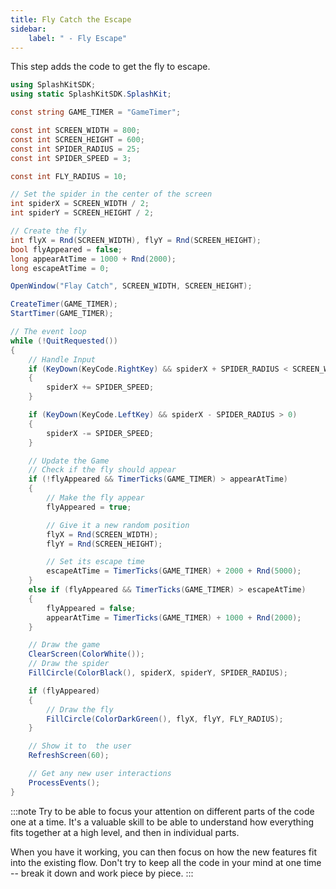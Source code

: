 ```yaml
---
title: Fly Catch the Escape
sidebar:
    label: " - Fly Escape"
---
```


This step adds the code to get the fly to escape.

```csharp
using SplashKitSDK;
using static SplashKitSDK.SplashKit;

const string GAME_TIMER = "GameTimer";

const int SCREEN_WIDTH = 800;
const int SCREEN_HEIGHT = 600;
const int SPIDER_RADIUS = 25;
const int SPIDER_SPEED = 3;

const int FLY_RADIUS = 10;

// Set the spider in the center of the screen
int spiderX = SCREEN_WIDTH / 2;
int spiderY = SCREEN_HEIGHT / 2;

// Create the fly
int flyX = Rnd(SCREEN_WIDTH), flyY = Rnd(SCREEN_HEIGHT);
bool flyAppeared = false;
long appearAtTime = 1000 + Rnd(2000);
long escapeAtTime = 0;

OpenWindow("Flay Catch", SCREEN_WIDTH, SCREEN_HEIGHT);

CreateTimer(GAME_TIMER);
StartTimer(GAME_TIMER);

// The event loop
while (!QuitRequested())
{
    // Handle Input
    if (KeyDown(KeyCode.RightKey) && spiderX + SPIDER_RADIUS < SCREEN_WIDTH)
    {
        spiderX += SPIDER_SPEED;
    }

    if (KeyDown(KeyCode.LeftKey) && spiderX - SPIDER_RADIUS > 0)
    {
        spiderX -= SPIDER_SPEED;
    }

    // Update the Game
    // Check if the fly should appear
    if (!flyAppeared && TimerTicks(GAME_TIMER) > appearAtTime)
    {
        // Make the fly appear
        flyAppeared = true;

        // Give it a new random position
        flyX = Rnd(SCREEN_WIDTH);
        flyY = Rnd(SCREEN_HEIGHT);

        // Set its escape time
        escapeAtTime = TimerTicks(GAME_TIMER) + 2000 + Rnd(5000);
    }
    else if (flyAppeared && TimerTicks(GAME_TIMER) > escapeAtTime)
    {
        flyAppeared = false;
        appearAtTime = TimerTicks(GAME_TIMER) + 1000 + Rnd(2000);
    }

    // Draw the game
    ClearScreen(ColorWhite());
    // Draw the spider
    FillCircle(ColorBlack(), spiderX, spiderY, SPIDER_RADIUS);

    if (flyAppeared)
    {
        // Draw the fly
        FillCircle(ColorDarkGreen(), flyX, flyY, FLY_RADIUS);
    }

    // Show it to  the user
    RefreshScreen(60);

    // Get any new user interactions
    ProcessEvents();
}
```

:::note
Try to be able to focus your attention on different parts of the code one at a time. It's a valuable skill to be able to understand how everything fits together at a high level, and then in individual parts.

When you have it working, you can then focus on how the new features fit into the existing flow. Don't try to keep all the code in your mind at one time -- break it down and work piece by piece.
:::
